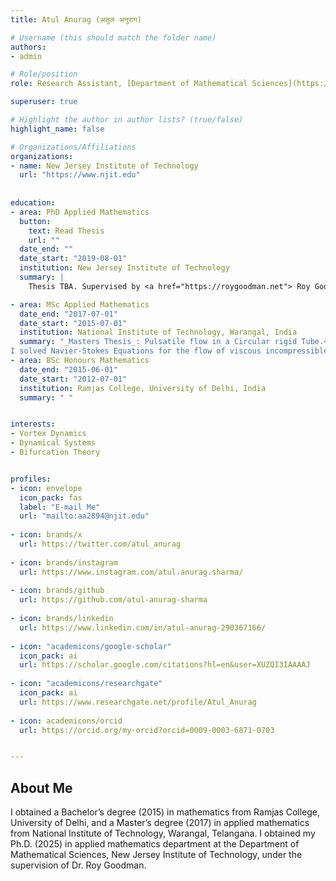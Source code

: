 ```yaml
---
title: Atul Anurag (अतुल अनुराग)

# Username (this should match the folder name)
authors:
- admin

# Role/position
role: Research Assistant, [Department of Mathematical Sciences](https://math.njit.edu/)

superuser: true

# Highlight the author in author lists? (true/false)
highlight_name: false

# Organizations/Affiliations
organizations:
- name: New Jersey Institute of Technology
  url: "https://www.njit.edu"
  
  
education:
- area: PhD Applied Mathematics
  button:
    text: Read Thesis
    url: ""
  date_end: ""
  date_start: "2019-08-01"
  institution: New Jersey Institute of Technology
  summary: |
    Thesis TBA. Supervised by <a href="https://roygoodman.net"> Roy Goodman</a>

- area: MSc Applied Mathematics
  date_end: "2017-07-01"
  date_start: "2015-07-01"
  institution: National Institute of Technology, Warangal, India
  summary: "_Masters Thesis_: Pulsatile flow in a Circular rigid Tube.<br />
I solved Navier-Stokes Equations for the flow of viscous incompressible fluids. I also wrote a C++ program for the graphical analysis of the topic."
- area: BSc Honours Mathematics
  date_end: "2015-06-01"
  date_start: "2012-07-01"
  institution: Ramjas College, University of Delhi, India
  summary: " "


interests:
- Vortex Dynamics
- Dynamical Systems
- Bifurcation Theory


profiles:
- icon: envelope
  icon_pack: fas
  label: "E-mail Me"
  url: "mailto:aa2894@njit.edu"
  
- icon: brands/x
  url: https://twitter.com/atul_anurag
  
- icon: brands/instagram
  url: https://www.instagram.com/atul.anurag.sharma/
  
- icon: brands/github
  url: https://github.com/atul-anurag-sharma
  
- icon: brands/linkedin
  url: https://www.linkedin.com/in/atul-anurag-290367166/
  
- icon: "academicons/google-scholar"
  icon_pack: ai
  url: https://scholar.google.com/citations?hl=en&user=XUZQI3IAAAAJ
  
- icon: "academicons/researchgate"  
  icon_pack: ai
  url: https://www.researchgate.net/profile/Atul_Anurag
  
- icon: academicons/orcid
  url: https://orcid.org/my-orcid?orcid=0009-0003-6871-0703


---
```


## About Me
I obtained a Bachelor’s degree (2015) in mathematics from <a href="https://ramjas.du.ac.in/college/web/index.php?r=department/department-of-mathematics" style="text-decoration: none; color: navy blue;">Ramjas College, University of Delhi</a>, and a Master’s degree (2017) in applied mathematics from <a href="https://www.nitw.ac.in/math" style="text-decoration: none; color: navy blue;">National Institute of Technology, Warangal, Telangana</a>. I obtained my Ph.D. (2025) in applied mathematics department at the <a href="https://math.njit.edu" style="text-decoration: none; color: navy blue;">Department of Mathematical Sciences, New Jersey Institute of Technology</a>, under the supervision of <a href="https://roygoodman.net" style="text-decoration: none; color: navy blue;">Dr. Roy Goodman</a>.



